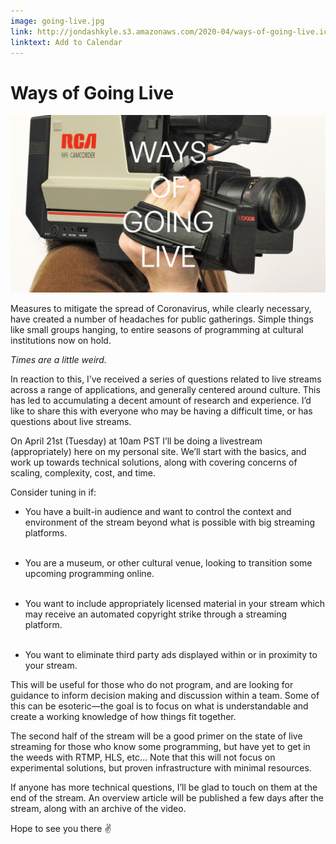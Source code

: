 ```yaml
---
image: going-live.jpg
link: http://jondashkyle.s3.amazonaws.com/2020-04/ways-of-going-live.ics
linktext: Add to Calendar
---
```


# Ways of Going Live

![c:1/-1 r:56.25](going-live.jpg)

Measures to mitigate the spread of Coronavirus, while clearly necessary, have created a number of headaches for public gatherings. Simple things like small groups hanging, to entire seasons of programming at cultural institutions now on hold.

*Times are a little weird.*

In reaction to this, I’ve received a series of questions related to live streams across a range of applications, and generally centered around culture. This has led to accumulating a decent amount of research and experience. I’d like to share this with everyone who may be having a difficult time, or has questions about live streams.

On April 21st (Tuesday) at 10am PST I’ll be doing a livestream (appropriately) here on my personal site. We’ll start with the basics, and work up towards technical solutions, along with covering concerns of scaling, complexity, cost, and time.

Consider tuning in if:

- You have a built-in audience and want to control the context and environment of the stream beyond what is possible with big streaming platforms.<br><br>

- You are a museum, or other cultural venue, looking to transition some upcoming programming online.<br><br>

- You want to include appropriately licensed material in your stream which may receive an automated copyright strike through a streaming platform.<br><br>

- You want to eliminate third party ads displayed within or in proximity to your stream.

This will be useful for those who do not program, and are looking for guidance to inform decision making and discussion within a team. Some of this can be esoteric—the goal is to focus on what is understandable and create a working knowledge of how things fit together.

The second half of the stream will be a good primer on the state of live streaming for those who know some programming, but have yet to get in the weeds with RTMP, HLS, etc… Note that this will not focus on experimental solutions, but proven infrastructure with minimal resources.

If anyone has more technical questions, I’ll be glad to touch on them at the end of the stream. An overview article will be published a few days after the stream, along with an archive of the video.

Hope to see you there ✌️